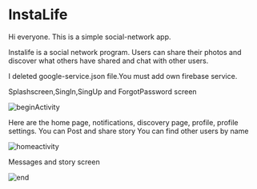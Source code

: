 # InstaLife

Hi everyone. This is a simple social-network app.

Instalife is a social network program. Users can share their photos and discover what others have shared and chat with other users.

I deleted google-service.json file.You must add own firebase service.

Splashscreen,SingIn,SingUp and ForgotPassword screen

![beginActivity](https://github.com/FuadHev/InstagramClone/assets/121355264/6439449c-ddcd-4ae3-831d-959b8006f5a8)

Here are the home page, notifications, discovery page, profile, profile settings.
You can Post and share story
You can find other users by name

![homeactivity](https://github.com/FuadHev/InstagramClone/assets/121355264/25960a15-9b6e-453c-a46f-634d308ad631)


Messages and story screen

![end](https://github.com/FuadHev/InstagramClone/assets/121355264/0953c151-8a84-43bf-a43f-f8608882e353)

